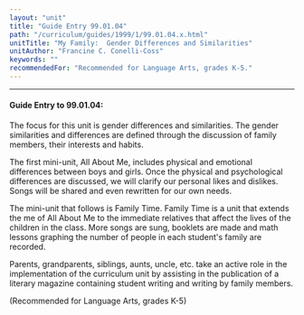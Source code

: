 ```yaml
---
layout: "unit"
title: "Guide Entry 99.01.04"
path: "/curriculum/guides/1999/1/99.01.04.x.html"
unitTitle: "My Family:  Gender Differences and Similarities"
unitAuthor: "Francine C. Conelli-Coss"
keywords: ""
recommendedFor: "Recommended for Language Arts, grades K-5."
---
```

<body>
<hr/>
<h4>
Guide Entry to 99.01.04:
</h4>
<p>The focus for this unit is gender differences and similarities.  The gender similarities and differences are defined through the discussion of family members, their interests and habits.</p>
<p>
The first mini-unit, All About Me, includes physical and emotional differences between boys and girls.  Once the physical and psychological differences are discussed, we will clarify our personal likes and dislikes.  Songs will be shared and even rewritten for our own needs.
</p>
<p>
The mini-unit that follows is Family Time.  Family Time is a unit that extends the me of All About Me to the immediate relatives that affect the lives of the children in the class.  More songs are sung, booklets are made and math lessons graphing the number of people in each student's family are recorded.
</p>
<p>
Parents, grandparents, siblings, aunts, uncle, etc. take an active role in the implementation of the curriculum unit by assisting in the publication of a literary magazine containing student writing and writing by family members.
</p>
<p>
(Recommended for Language Arts, grades K-5)
</p>
</body>
